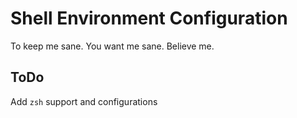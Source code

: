 # Shell Environment Configuration

To keep me sane.  You want me sane.  Believe me.


## ToDo

Add `zsh` support and configurations

